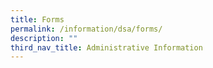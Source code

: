 ```yaml
---
title: Forms
permalink: /information/dsa/forms/
description: ""
third_nav_title: Administrative Information
---
```



